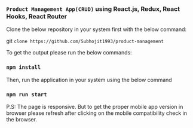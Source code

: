 ### `Product Management App(CRUD)` using React.js, Redux, React Hooks, React Router

Clone the below repository in your system first with the below command:

git `clone https://github.com/Subhojit1993/product-management`

To get the output please run the below commands:

### `npm install`

Then, run the application in your system using the below command

### `npm run start`

P.S: The page is responsive. But to get the proper mobile app version in browser please refresh after clicking on the mobile compatibility check in the browser.

